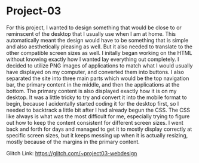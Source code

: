# Project-03

For this project, I wanted to design something that would be close to or reminscent of the desktop that I usually use when I am at home. This automatically meant the design would have to be something that is simple and also aesthetically pleasing as well. But it also needed to translate to the other compatible screen sizes as well. I initally began working on the HTML without knowing exactly how I wanted lay everything out completely. I decided to utilize PNG images of applications to match what I would usually have displayed on my computer, and converted them into buttons. I also separated the site into three main parts which would be the top navigation bar, the primary content in the middle, and then the applications at the bottom. The primary content is also displayed exactly how it is on my desktop. It was a little tricky to try and convert it into the mobile format to begin, because I acidentally started coding it for the desktop first, so I needed to backtrack a little bit after I had already begun the CSS. The CSS like always is what was the most difficult for me, especially trying to figure out how to keep the content consistent for different screen sizes. I went back and forth for days and managed to get it to mostly display correctly at specific screen sizes, but it keeps messing up when it is actually resizing, mostly because of the margins in the primary content. 

Glitch Link: https://glitch.com/~project03-webdesign
